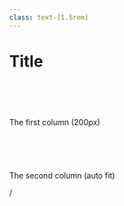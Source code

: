 ```yaml
---
class: text-[1.5rem]
---
```


# Title

<div class="grid grid-cols-[200px,1fr] gap-4">
  <div>

  <br>
  <br>
  <br>

  The first column (200px)

  </div>
  <div>

  <br>
  <br>
  <br>

  The second column (auto fit)

  </div>
</div>

<div
  class="absolute bottom-[1rem] right-[1rem] text-[1rem]"
>
  <SlideCurrentNo /> / <SlidesTotal />
</div>